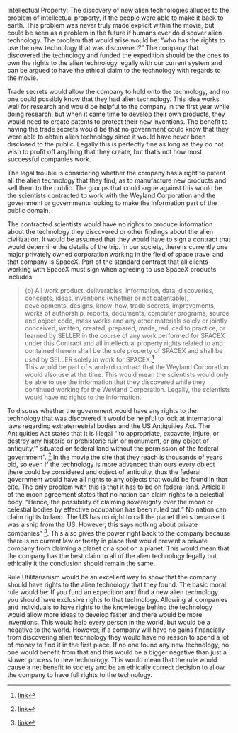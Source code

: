 Intellectual Property:
The discovery of new alien technologies alludes to the problem of intellectual property, if the people were able to make it back to earth. This problem was never truly made explicit within the movie, but could be seen as a problem in the future if humans ever do discover alien technology. The problem that would arise would be: “who has the rights to use the new technology that was discovered?” The company that discovered the technology and funded the expedition should be the ones to own the rights to the alien technology legally with our current system and can be argued to have the ethical claim to the technology with regards to the movie.

Trade secrets would allow the company to hold onto the technology, and no one could possibly know that they had alien technology. This idea works well for research and would be helpful to the company in the first year while doing research, but when it came time to develop their own products, they would need to create patents to protect their new inventions. The benefit to having the trade secrets would be that no government could know that they were able to obtain alien technology since it would have never been disclosed to the public. Legally this is perfectly fine as long as they do not wish to profit off anything that they create, but that’s not how most successful companies work.

The legal trouble is considering whether the company has a right to patent all the alien technology that they find, as to manufacture new products and sell them to the public. The groups that could argue against this would be the scientists contracted to work with the Weyland Corporation and the government or governments looking to make the information part of the public domain. 

The contracted scientists would have no rights to produce information about the technology they discovered or other findings about the alien civilization. It would be assumed that they would have to sign a contract that would determine the details of the trip. In our society, there is currently one major privately owned corporation working in the field of space travel and that company is SpaceX. Part of the standard contract that all clients working with SpaceX must sign when agreeing to use SpaceX products includes:


>(b) All work product, deliverables, information, data, discoveries, concepts, ideas, inventions (whether or not patentable), developments, designs, know-how, trade secrets, improvements, works of authorship, reports, documents, computer programs, source and object code, mask works and any other materials solely or jointly conceived, written, created, prepared, made, reduced to practice, or learned by SELLER in the course of any work performed for SPACEX under this Contract and all intellectual property rights related to and contained therein shall be the sole property of SPACEX and shall be used by SELLER solely in work for SPACEX.[^1]  
This would be part of standard contract that the Weyland Corporation would also use at the time. This would mean the scientists would only be able to use the information that they discovered while they continued working for the Weyland Corporation. Legally, the scientists would have no rights to the information.

To discuss whether the government would have any rights to the technology that was discovered it would be helpful to look at international laws regarding extraterrestrial bodies and the US Antiquities Act. The Antiquities Act states that it is illegal “‘to appropriate, excavate, injure, or destroy any historic or prehistoric ruin or monument, or any object of antiquity,’" situated on federal land without the permission of the federal government”. [^2] In the movie the site that they reach is thousands of years old, so even if the technology is more advanced than ours every object there could be considered and object of antiquity, thus the federal government would have all rights to any objects that would be found in that cite. The only problem with this is that it has to be on federal land. Article II of the moon agreement states that no nation can claim rights to a celestial body. “Hence, the possibility of claiming sovereignty over the moon or celestial bodies by effective occupation has been ruled out.” No nation can claim rights to land. The US has no right to call the planet theirs because it was a ship from the US. However, this says nothing about private companies” [^3]. This also gives the power right back to the company because there is no current law or treaty in place that would prevent a private company from claiming a planet or a spot on a planet. This would mean that the company has the best claim to all of the alien technology legally but ethically it the conclusion should remain the same.

Rule Utilitarianism would be an excellent way to show that the company should have rights to the alien technology that they found. The basic moral rule would be: If you fund an expedition and find a new alien technology you should have exclusive rights to that technology. Allowing all companies and individuals to have rights to the knowledge behind the technology would allow more ideas to develop faster and there would be more inventions. This would help every person in the world, but would be a negative to the world. However, if a company will have no gains financially from discovering alien technology they would have no reason to spend a lot of money to find it in the first place. If no one found any new technology, no one would benefit from that and this would be a bigger negative than just a slower process to new technology.  This would mean that the rule would cause a net benefit to society and be an ethically correct decision to allow the company to have full rights to the technology.
	
[^1]: [link](http://www.spacex.com/sites/spacex/files/spacex_standard_terms_and_conditions.pdf)
[^2]: [link](http://au4sb9ax7m.search.serialssolutions.com/?ctx_ver=Z39.88-2004&ctx_enc=info%3Aofi%2Fenc%3AUTF-8&rfr_id=info%3Asid%2Fsummon.serialssolutions.com&rft_val_fmt=info%3Aofi%2Ffmt%3Akev%3Amtx%3Ajournal&rft.genre=article&rft.atitle=A+bone+to+pick%3A+the+Paleontological+Resources+Preservation+Act+and+its+effect+on+commercial+paleontology&rft.jtitle=Albany+Government+Law+Review&rft.au=Cronin%2C+Keith&rft.date=2014-03-22&rft.pub=Albany+Law+School&rft.issn=2328-2975&rft.volume=7&rft.issue=1&rft.spage=267&rft.externalDBID=ACJTS&rft.externalDocID=367567492&paramdict=en-US)
[^3]: [link](http://www.jstor.org/stable/pdf/760465.pdf?refreqid=excelsior%3A774f019a7118a48ff819389047770a37)
